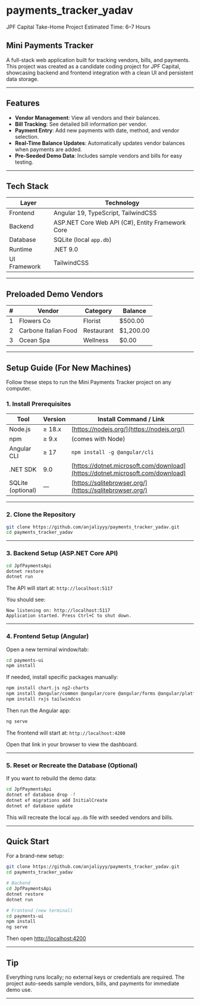 
# payments_tracker_yadav

JPF Capital Take-Home Project
Estimated Time: 6–7 Hours

## Mini Payments Tracker

A full-stack web application built for tracking vendors, bills, and payments.
This project was created as a candidate coding project for JPF Capital, showcasing backend and frontend integration with a clean UI and persistent data storage.

---

## Features

* **Vendor Management**: View all vendors and their balances.
* **Bill Tracking**: See detailed bill information per vendor.
* **Payment Entry**: Add new payments with date, method, and vendor selection.
* **Real-Time Balance Updates**: Automatically updates vendor balances when payments are added.
* **Pre-Seeded Demo Data**: Includes sample vendors and bills for easy testing.

---

## Tech Stack

| Layer        | Technology                                       |
| ------------ | ------------------------------------------------ |
| Frontend     | Angular 19, TypeScript, TailwindCSS              |
| Backend      | ASP.NET Core Web API (C#), Entity Framework Core |
| Database     | SQLite (local `app.db`)                          |
| Runtime      | .NET 9.0                                         |
| UI Framework | TailwindCSS                                      |

---

## Preloaded Demo Vendors

| # | Vendor               | Category   | Balance   |
| - | -------------------- | ---------- | --------- |
| 1 | Flowers Co           | Florist    | $500.00   |
| 2 | Carbone Italian Food | Restaurant | $1,200.00 |
| 3 | Ocean Spa            | Wellness   | $0.00     |

---

## Setup Guide (For New Machines)

Follow these steps to run the Mini Payments Tracker project on any computer.

### 1. Install Prerequisites

| Tool              | Version | Install Command / Link                                                         |
| ----------------- | ------- | ------------------------------------------------------------------------------ |
| Node.js           | ≥ 18.x  | [https://nodejs.org/](https://nodejs.org/)                                     |
| npm               | ≥ 9.x   | (comes with Node)                                                              |
| Angular CLI       | ≥ 17    | `npm install -g @angular/cli`                                                  |
| .NET SDK          | 9.0     | [https://dotnet.microsoft.com/download](https://dotnet.microsoft.com/download) |
| SQLite (optional) | —       | [https://sqlitebrowser.org/](https://sqlitebrowser.org/)                       |

---

### 2. Clone the Repository

```bash
git clone https://github.com/anjaliyyy/payments_tracker_yadav.git
cd payments_tracker_yadav
```

---

### 3. Backend Setup (ASP.NET Core API)

```bash
cd JpfPaymentsApi
dotnet restore
dotnet run
```

The API will start at:
`http://localhost:5117`

You should see:

```
Now listening on: http://localhost:5117
Application started. Press Ctrl+C to shut down.
```

---

### 4. Frontend Setup (Angular)

Open a new terminal window/tab:

```bash
cd payments-ui
npm install
```

If needed, install specific packages manually:

```bash
npm install chart.js ng2-charts
npm install @angular/common @angular/core @angular/forms @angular/platform-browser
npm install rxjs tailwindcss
```

Then run the Angular app:

```bash
ng serve
```

The frontend will start at:
`http://localhost:4200`

Open that link in your browser to view the dashboard.

---

### 5. Reset or Recreate the Database (Optional)

If you want to rebuild the demo data:

```bash
cd JpfPaymentsApi
dotnet ef database drop -f
dotnet ef migrations add InitialCreate
dotnet ef database update
```

This will recreate the local `app.db` file with seeded vendors and bills.

---

## Quick Start

For a brand-new setup:

```bash
git clone https://github.com/anjaliyyy/payments_tracker_yadav.git
cd payments_tracker_yadav

# Backend
cd JpfPaymentsApi
dotnet restore
dotnet run

# Frontend (new terminal)
cd payments-ui
npm install
ng serve
```

Then open [http://localhost:4200](http://localhost:4200)

---

## Tip

Everything runs locally; no external keys or credentials are required.
The project auto-seeds sample vendors, bills, and payments for immediate demo use.

---
